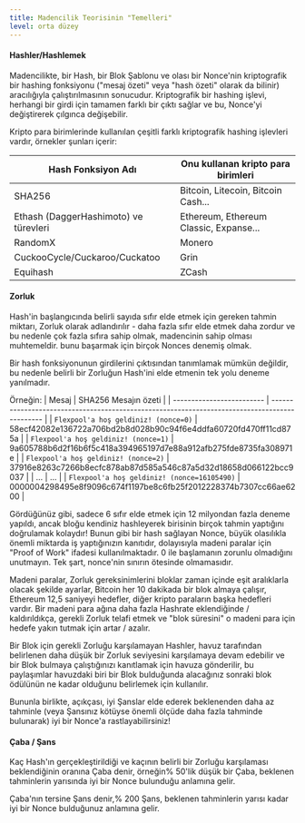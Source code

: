 ```yaml
---
title: Madencilik Teorisinin "Temelleri"
level: orta düzey
---
```


#### Hashler/Hashlemek

Madencilikte, bir Hash, bir Blok Şablonu ve olası bir Nonce'nin kriptografik bir hashing fonksiyonu ("mesaj özeti" veya "hash özeti" olarak da bilinir) aracılığıyla çalıştırılmasının sonucudur. Kriptografik bir hashing işlevi, herhangi bir girdi için tamamen farklı bir çıktı sağlar ve bu, Nonce'yi değiştirerek çılgınca değişebilir.

Kripto para birimlerinde kullanılan çeşitli farklı kriptografik hashing işlevleri vardır, örnekler şunları içerir:

| Hash Fonksiyon Adı                    | Onu kullanan kripto para birimleri     |
| ------------------------------------- | -------------------------------------- |
| SHA256                                | Bitcoin, Litecoin, Bitcoin Cash...     |
| Ethash (DaggerHashimoto) ve türevleri | Ethereum, Ethereum Classic, Expanse... |
| RandomX                               | Monero                                 |
| CuckooCycle/Cuckaroo/Cuckatoo         | Grin                                   |
| Equihash                              | ZCash                                  |

#### Zorluk

Hash'in başlangıcında belirli sayıda sıfır elde etmek için gereken tahmin miktarı, Zorluk olarak adlandırılır - daha fazla sıfır elde etmek daha zordur ve bu nedenle çok fazla sıfıra sahip olmak, madencinin sahip olması muhtemeldir. bunu başarmak için birçok Nonces denemiş olmak.

Bir hash fonksiyonunun girdilerini çıktısından tanımlamak mümkün değildir, bu nedenle belirli bir Zorluğun Hash'ini elde etmenin tek yolu deneme yanılmadır.

Örneğin:
| Mesaj                     | SHA256 Mesajın özeti                                                                          |
| ------------------------- | --------------------------------------------------------------------------------------------- |
| <code>Flexpool'a hoş geldiniz! (nonce=0)</code> | 58ecf42082e136722a706bd2b8d028b90c94f6e4ddfa60720fd470ff11cd875a                              |
| <code>Flexpool'a hoş geldiniz! (nonce=1)</code> | 9a605788b6d2f16b6f5c418a394965197d7e88a912afb275fde8735fa308971e                              |
| <code>Flexpool'a hoş geldiniz! (nonce=2)</code> | 37916e8263c7266b8ecfc878ab87d585a546c87a5d32d18658d066122bcc9037                              |
| ...                       | ...                                                                                           |
| <code>Flexpool'a hoş geldiniz! (nonce=16105490)</code> | <span className="red">000000</span>4298495e8f9096c674f1197be8c6fb25f2012228374b7307cc66ae6200 |

Gördüğünüz gibi, sadece 6 sıfır elde etmek için 12 milyondan fazla deneme yapıldı, ancak bloğu kendiniz hashleyerek birisinin birçok tahmin yaptığını doğrulamak kolaydır! Bunun gibi bir hash sağlayan Nonce, büyük olasılıkla önemli miktarda iş yaptığınızın kanıtıdır, dolayısıyla madeni paralar için "Proof of Work" ifadesi kullanılmaktadır. 0 ile başlamanın zorunlu olmadığını unutmayın. Tek şart, nonce'nin sınırın ötesinde olmamasıdır.

Madeni paralar, Zorluk gereksinimlerini bloklar zaman içinde eşit aralıklarla olacak şekilde ayarlar, Bitcoin her 10 dakikada bir blok almaya çalışır, Ethereum 12,5 saniyeyi hedefler, diğer kripto paraların başka hedefleri vardır. Bir madeni para ağına daha fazla Hashrate eklendiğinde / kaldırıldıkça, gerekli Zorluk telafi etmek ve "blok süresini" o madeni para için hedefe yakın tutmak için artar / azalır.

Bir Blok için gerekli Zorluğu karşılamayan Hashler, havuz tarafından belirlenen daha düşük bir Zorluk seviyesini karşılamaya devam edebilir ve bir Blok bulmaya çalıştığınızı kanıtlamak için havuza gönderilir, bu paylaşımlar havuzdaki biri bir Blok bulduğunda alacağınız sonraki blok ödülünün ne kadar olduğunu belirlemek için kullanılır.

Bununla birlikte, açıkçası, iyi Şanslar elde ederek beklenenden daha az tahminle (veya Şansınız kötüyse önemli ölçüde daha fazla tahminde bulunarak) iyi bir Nonce'a rastlayabilirsiniz!

#### Çaba / Şans

Kaç Hash'ın gerçekleştirildiği ve kaçının belirli bir Zorluğu karşılaması beklendiğinin oranına Çaba denir, örneğin% 50'lik düşük bir Çaba, beklenen tahminlerin yarısında iyi bir Nonce bulunduğu anlamına gelir.

Çaba'nın tersine Şans denir,% 200 Şans, beklenen tahminlerin yarısı kadar iyi bir Nonce bulduğunuz anlamına gelir.
